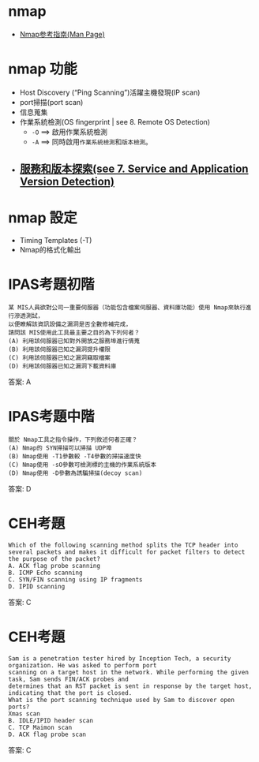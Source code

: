 # nmap

- [Nmap参考指南(Man Page)](https://nmap.org/man/zh/index.html)


# 
# nmap 功能
- Host Discovery (“Ping Scanning”)活躍主機發現(IP scan)
- port掃描(port scan)
- 信息蒐集
- 作業系統檢測(OS fingerprint | see  8. Remote OS Detection)
  - `-O` ==> 啟用作業系統檢測
  - `-A` ==> 同時啟用`作業系統檢測`和`版本檢測`。
- [服務和版本探索(see  7. Service and Application Version Detection)](https://nmap.org/man/zh/man-version-detection.html)
  -  

# nmap 設定
- Timing Templates (-T)
- Nmap的格式化輸出

# IPAS考題初階
```
某 MIS人員欲對公司一重要伺服器（功能包含檔案伺服器、資料庫功能）使用 Nmap來執行進行滲透測試，
以便瞭解該資訊設備之漏洞是否全數修補完成，
請問該 MIS使用此工具最主要之目的為下列何者？
(A) 利用該伺服器已知對外開放之服務埠進行情蒐
(B) 利用該伺服器已知之漏洞提升權限
(C) 利用該伺服器已知之漏洞竊取檔案
(D) 利用該伺服器已知之漏洞下載資料庫
```
答案: A
# IPAS考題中階  
```
關於 Nmap工具之指令操作，下列敘述何者正確？
(A) Nmap的 SYN掃描可以掃描 UDP埠
(B) Nmap使用 -T1參數較 -T4參數的掃描速度快
(C) Nmap使用 -sO參數可檢測標的主機的作業系統版本
(D) Nmap使用 -D參數為誘騙掃描(decoy scan)
```
答案: D

# CEH考題 
```
Which of the following scanning method splits the TCP header into several packets and makes it difficult for packet filters to detect the purpose of the packet?
A. ACK flag probe scanning
B. ICMP Echo scanning
C. SYN/FIN scanning using IP fragments
D. IPID scanning
```
答案: C

# CEH考題 
```
Sam is a penetration tester hired by Inception Tech, a security organization. He was asked to perform port
scanning on a target host in the network. While performing the given task, Sam sends FIN/ACK probes and
determines that an RST packet is sent in response by the target host, indicating that the port is closed.
What is the port scanning technique used by Sam to discover open ports?
Xmas scan
B. IDLE/IPID header scan
C. TCP Maimon scan
D. ACK flag probe scan
```
答案: C
